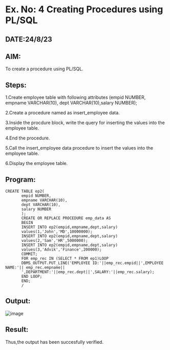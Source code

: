 # Ex. No: 4 Creating Procedures using PL/SQL
## DATE:24/8/23
## AIM:
To create a procedure using PL/SQL.

## Steps:
1.Create employee table with following attributes (empid NUMBER, empname VARCHAR(10), dept VARCHAR(10),salary NUMBER);

2.Create a procedure named as insert_employee data.

3.Inside the procdure block, write the query for inserting the values into the employee table.

4.End the procedure.

5.Call the insert_employee data procedure to insert the values into the employee table.

6.Display the employee table.

## Program:
```
CREATE TABLE ep2(
       empid NUMBER,
       empname VARCHAR(10),
       dept VARCHAR(10),
       salary NUMBER
       );
       CREATE OR REPLACE PROCEDURE emp_data AS
       BEGIN
       INSERT INTO ep2(empid,empname,dept,salary)
       values(1,'John','MD',10000000);
       INSERT INTO ep2(empid,empname,dept,salary)
       values(2,'Sam','HR',5000000);
       INSERT INTO ep2(empid,empname,dept,salary)
       values(3,'Advik','Finance',200000);
       COMMIT;
       FOR emp_rec IN (SELECT * FROM ep1)LOOP
       DBMS_OUTPUT.PUT_LINE('EMPLOYEE ID:'||emp_rec.empid||',EMPLOYEE NAME:'|| emp_rec.empname||
       ',DEPARTMENT:'||emp_rec.dept||',SALARY:'||emp_rec.salary);
       END LOOP;
       END;
       /
```
## Output:
![image](https://github.com/vikashsenthil21/Ex-No-4-Creating-Procedures-using-PL-SQL/assets/119433834/56f2deba-cec9-4383-b69e-1af5877174b6)
## Result:
Thus,the output has been succesfully verified.
